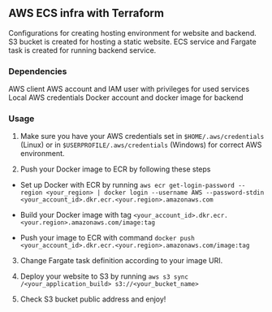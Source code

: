 ## AWS ECS infra with Terraform

Configurations for creating hosting environment for website and backend. S3 bucket is created for hosting a static website. ECS service and Fargate task is created for running backend service.

### Dependencies

AWS client
AWS account and IAM user with privileges for used services
Local AWS credentials
Docker account and docker image for backend

### Usage

1. Make sure you have your AWS credentials set in `$HOME/.aws/credentials` (Linux) or in `$USERPROFILE/.aws/credentials` (Windows) for correct AWS environment.

2. Push your Docker image to ECR by following these steps

- Set up Docker with ECR by running `aws ecr get-login-password --region <your_region> | docker login --username AWS --password-stdin <your_account_id>.dkr.ecr.<your.region>.amazonaws.com`

- Build your Docker image with tag `<your_account_id>.dkr.ecr.<your.region>.amazonaws.com/image:tag`

- Push your image to ECR with command `docker push <your_account_id>.dkr.ecr.<your.region>.amazonaws.com/image:tag`

3. Change Fargate task definition according to your image URI.

4. Deploy your website to S3 by running `aws s3 sync /<your_application_build> s3://<your_bucket_name>`

5. Check S3 bucket public address and enjoy!

